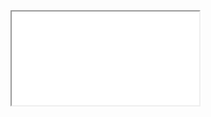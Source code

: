 ---
---


<iframe src=”https://hydra.ojack.xyz/?code=JTJGJTJGJTIwbGljZW5zZWQlMjB3aXRoJTIwQ0MlMjBCWS1OQy1TQSUyMDQuMCUyMGh0dHBzJTNBJTJGJTJGY3JlYXRpdmVjb21tb25zLm9yZyUyRmxpY2Vuc2VzJTJGYnktbmMtc2ElMkY0LjAlMkYlMEElMkYlMkYlMjBieSUyME9saXZpYSUyMEphY2slMEElMEFzaGFwZSgxMDAlMkMwLjAxJTJDMSkuaW52ZXJ0KCgpJTNEJTNFTWF0aC5zaW4odGltZSkqMikub3V0KG8wKSUwQQ%3D%3D” width=”90%” height=”400″ name=”iframe” title=”This is my video”></iframe>